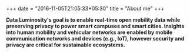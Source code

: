 +++
date = "2016-11-05T21:05:33+05:30"
title = "About me"
+++

**Data Luminosity's goal is to enable real-time open mobility data while preserving privacy to power smart campuses and smart cities. Insights into human mobility and vehicular networks are enabled by mobile communication networks and devices (e.g., IoT), however security and privacy are critical for sustainable ecosystems.**
